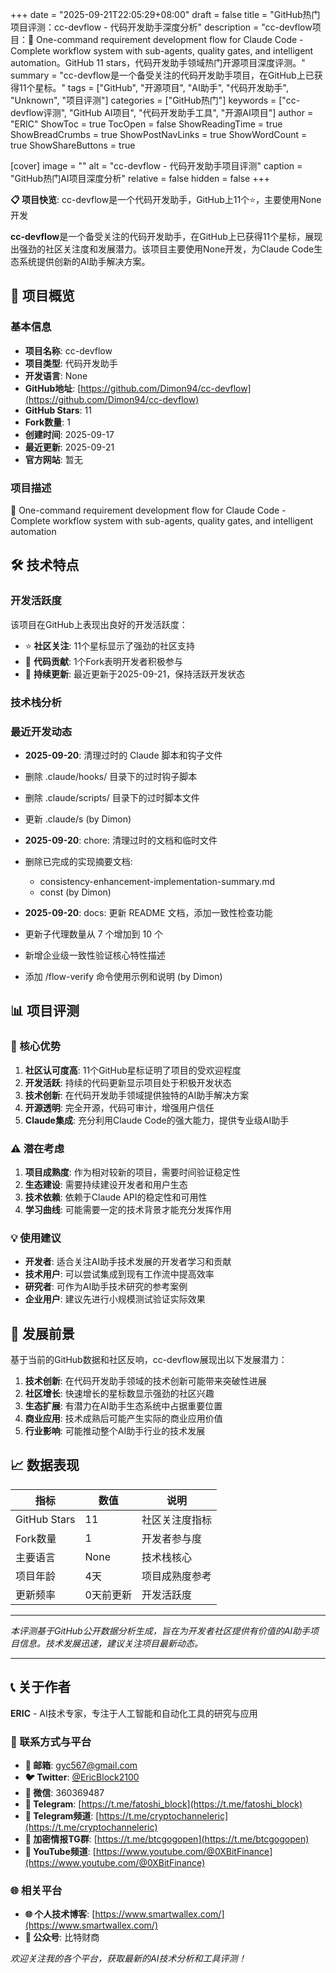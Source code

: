 +++
date = "2025-09-21T22:05:29+08:00"
draft = false
title = "GitHub热门项目评测：cc-devflow - 代码开发助手深度分析"
description = "cc-devflow项目：🚀 One-command requirement development flow for Claude Code - Complete workflow system with sub-agents, quality gates, and intelligent automation。GitHub 11 stars，代码开发助手领域热门开源项目深度评测。"
summary = "cc-devflow是一个备受关注的代码开发助手项目，在GitHub上已获得11个星标。"
tags = ["GitHub", "开源项目", "AI助手", "代码开发助手", "Unknown", "项目评测"]
categories = ["GitHub热门"]
keywords = ["cc-devflow评测", "GitHub AI项目", "代码开发助手工具", "开源AI项目"]
author = "ERIC"
ShowToc = true
TocOpen = false
ShowReadingTime = true
ShowBreadCrumbs = true
ShowPostNavLinks = true
ShowWordCount = true
ShowShareButtons = true

[cover]
image = ""
alt = "cc-devflow - 代码开发助手项目评测"
caption = "GitHub热门AI项目深度分析"
relative = false
hidden = false
+++

**📋 项目快览**: cc-devflow是一个代码开发助手，GitHub上11个⭐，主要使用None开发

**cc-devflow**是一个备受关注的代码开发助手，在GitHub上已获得11个星标，展现出强劲的社区关注度和发展潜力。该项目主要使用None开发，为Claude Code生态系统提供创新的AI助手解决方案。

## 🎯 项目概览

### 基本信息
- **项目名称**: cc-devflow
- **项目类型**: 代码开发助手
- **开发语言**: None
- **GitHub地址**: [https://github.com/Dimon94/cc-devflow](https://github.com/Dimon94/cc-devflow)
- **GitHub Stars**: 11
- **Fork数量**: 1
- **创建时间**: 2025-09-17
- **最近更新**: 2025-09-21
- **官方网站**: 暂无

### 项目描述
🚀 One-command requirement development flow for Claude Code - Complete workflow system with sub-agents, quality gates, and intelligent automation

## 🛠️ 技术特点

### 开发活跃度
该项目在GitHub上表现出良好的开发活跃度：
- ⭐ **社区关注**: 11个星标显示了强劲的社区支持
- 🔄 **代码贡献**: 1个Fork表明开发者积极参与
- 📅 **持续更新**: 最近更新于2025-09-21，保持活跃开发状态

### 技术栈分析

### 最近开发动态
- **2025-09-20**: 清理过时的 Claude 脚本和钩子文件

- 删除 .claude/hooks/ 目录下的过时钩子脚本
- 删除 .claude/scripts/ 目录下的过时脚本文件
- 更新 .claude/s (by Dimon)
- **2025-09-20**: chore: 清理过时的文档和临时文件

- 删除已完成的实现摘要文档:
  * consistency-enhancement-implementation-summary.md
  * const (by Dimon)
- **2025-09-20**: docs: 更新 README 文档，添加一致性检查功能

- 更新子代理数量从 7 个增加到 10 个
- 新增企业级一致性验证核心特性描述
- 添加 /flow-verify 命令使用示例和说明
 (by Dimon)


## 📊 项目评测

### 🎯 核心优势
1. **社区认可度高**: 11个GitHub星标证明了项目的受欢迎程度
2. **开发活跃**: 持续的代码更新显示项目处于积极开发状态
3. **技术创新**: 在代码开发助手领域提供独特的AI助手解决方案
4. **开源透明**: 完全开源，代码可审计，增强用户信任
5. **Claude集成**: 充分利用Claude Code的强大能力，提供专业级AI助手

### ⚠️ 潜在考虑
1. **项目成熟度**: 作为相对较新的项目，需要时间验证稳定性
2. **生态建设**: 需要持续建设开发者和用户生态
3. **技术依赖**: 依赖于Claude API的稳定性和可用性
4. **学习曲线**: 可能需要一定的技术背景才能充分发挥作用

### 💡 使用建议
- **开发者**: 适合关注AI助手技术发展的开发者学习和贡献
- **技术用户**: 可以尝试集成到现有工作流中提高效率
- **研究者**: 可作为AI助手技术研究的参考案例
- **企业用户**: 建议先进行小规模测试验证实际效果

## 🔮 发展前景

基于当前的GitHub数据和社区反响，cc-devflow展现出以下发展潜力：

1. **技术创新**: 在代码开发助手领域的技术创新可能带来突破性进展
2. **社区增长**: 快速增长的星标数显示强劲的社区兴趣
3. **生态扩展**: 有潜力在AI助手生态系统中占据重要位置
4. **商业应用**: 技术成熟后可能产生实际的商业应用价值
5. **行业影响**: 可能推动整个AI助手行业的技术发展

## 📈 数据表现

| 指标 | 数值 | 说明 |
|------|------|------|
| GitHub Stars | 11 | 社区关注度指标 |
| Fork数量 | 1 | 开发者参与度 |
| 主要语言 | None | 技术栈核心 |
| 项目年龄 | 4天 | 项目成熟度参考 |
| 更新频率 | 0天前更新 | 开发活跃度 |

---

*本评测基于GitHub公开数据分析生成，旨在为开发者社区提供有价值的AI助手项目信息。技术发展迅速，建议关注项目最新动态。*

---

## 📞 关于作者

**ERIC** - AI技术专家，专注于人工智能和自动化工具的研究与应用

### 🔗 联系方式与平台

- **📧 邮箱**: [gyc567@gmail.com](mailto:gyc567@gmail.com)
- **🐦 Twitter**: [@EricBlock2100](https://twitter.com/EricBlock2100)
- **💬 微信**: 360369487
- **📱 Telegram**: [https://t.me/fatoshi_block](https://t.me/fatoshi_block)
- **📢 Telegram频道**: [https://t.me/cryptochanneleric](https://t.me/cryptochanneleric)
- **👥 加密情报TG群**: [https://t.me/btcgogopen](https://t.me/btcgogopen)
- **🎥 YouTube频道**: [https://www.youtube.com/@0XBitFinance](https://www.youtube.com/@0XBitFinance)

### 🌐 相关平台

- **🌐 个人技术博客**: [https://www.smartwallex.com/](https://www.smartwallex.com/)
- **📖 公众号**: 比特财商

*欢迎关注我的各个平台，获取最新的AI技术分析和工具评测！*

